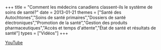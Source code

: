 +++
title = "Comment les médecins canadiens classent-ils le système de soins de santé?"
date = 2013-01-21
themes = ["Santé des Autochtones","Soins de santé primaires","Dossiers de santé électroniques","Promotion de la santé","Gestion des produits pharmaceutiques","Accès et temps d'attente","État de santé et résultats de santé"]
types = ["Vidéos"]
+++

[YouTube](https://www.youtube.com/watch?v=CwZBodLdbPs)

